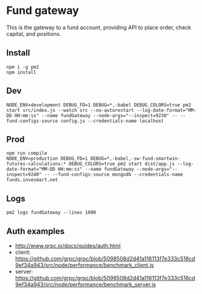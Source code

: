 # Fund gateway
This is the gateway to a fund account, providing API to place order, check capital, and positions.
## Install
```
npm i -g pm2
npm install
```

## Dev
```
NODE_ENV=development DEBUG_FD=1 DEBUG=*,-babel DEBUG_COLORS=true pm2 start src/index.js --watch src --no-autorestart --log-date-format="MM-DD HH:mm:ss" --name fundGateway --node-args="--inspect=9230" -- --fund-configs-source config.js --credentials-name localhost
```

## Prod
```
npm run compile
NODE_ENV=production DEBUG_FD=1 DEBUG=*,-babel,-sw-fund-smartwin-futures-calculations:* DEBUG_COLORS=true pm2 start dist/app.js --log-date-format="MM-DD HH:mm:ss" --name fundGateway --node-args="--inspect=9240" -- --fund-configs-source mongodb --credentials-name funds.invesmart.net
```

## Logs
```
pm2 logs fundGateway --lines 1000
```

## Auth examples
  * http://www.grpc.io/docs/guides/auth.html
  * client: https://github.com/grpc/grpc/blob/5098508d2d41a116113f7e333c516cd9ef34a943/src/node/performance/benchmark_client.js
  * server: https://github.com/grpc/grpc/blob/5098508d2d41a116113f7e333c516cd9ef34a943/src/node/performance/benchmark_server.js
